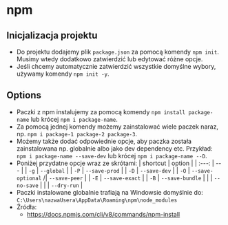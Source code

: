# npm

## Inicjalizacja projektu
- Do projektu dodajemy plik `package.json` za pomocą komendy `npm init`. Musimy wtedy dodatkowo zatwierdzić lub edytować różne opcje.
- Jeśli chcemy automatycznie zatwierdzić wszystkie domyślne wybory, używamy komendy `npm init -y`.

## Options
- Paczki z npm instalujemy za pomocą komendy `npm install package-name` lub krócej `npm i package-name`.
- Za pomocą jednej komendy możemy zainstalować wiele paczek naraz, np. `npm i package-1 package-2 package-3`.
- Możemy także dodać odpowiednie opcje, aby paczka została zainstalowana np. globalnie albo jako dev dependency etc. Przykład:  
 `npm i package-name --save-dev` lub krócej `npm i package-name --D`.
- Poniżej przydatne opcje wraz ze skrótami:
    | shortcut | option |
    | :---: | --- |
    | `-g` | `--global` |
    | `-P` | `--save-prod` |
    | `-D` | `--save-dev` |
    | `-O` | `--save-optional` /| `--save-peer` |
    | `-E` | `--save-exact` |
    | `-B` | `--save-bundle` |
    |  | `--no-save` |
    |  | `--dry-run` |
- Paczki instalowane globalnie trafiają na Windowsie domyślnie do:  
`C:\Users\nazwaUsera\AppData\Roaming\npm\node_modules`
- Źródła:
    - https://docs.npmjs.com/cli/v8/commands/npm-install